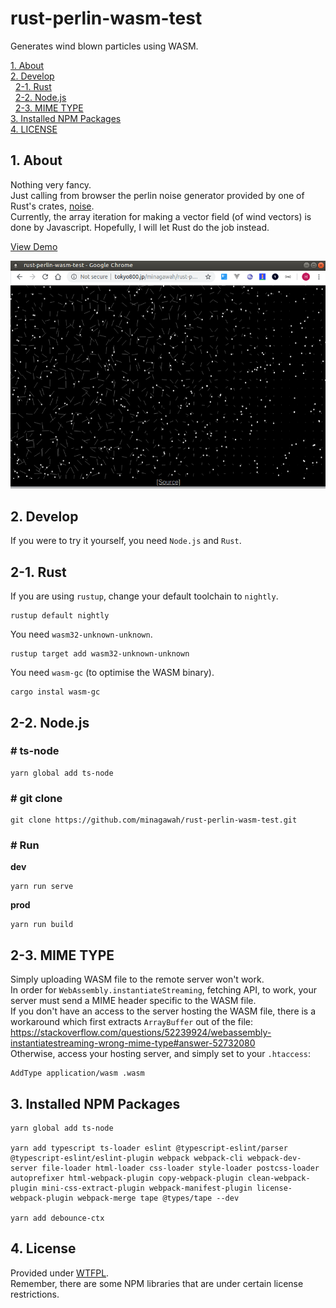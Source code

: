 # rust-perlin-wasm-test

Generates wind blown particles using WASM.

[1. About](#about)  
[2. Develop](#dev)  
&nbsp; [2-1. Rust](#dev-rust)  
&nbsp; [2-2. Node.js](#dev-node)  
&nbsp; [2-3. MIME TYPE](#dev-mime)  
[3. Installed NPM Packages](#installed-npm)  
[4. LICENSE](#license)  


<a id="about"></a>
## 1. About

Nothing very fancy.  
Just calling from browser the perlin noise generator provided by one of Rust's crates,
[noise](https://docs.rs/noise/0.5.1/noise/).  
Currently, the array iteration for making a vector field (of wind vectors)
is done by Javascript. Hopefully, I will let Rust do the job instead.

[View Demo](http://tokyo800.jp/minagawah/rust-perlin-wasm-test/)

![screenshot](screenshot.png "Screenshot")


<a id="dev"></a>
## 2. Develop

If you were to try it yourself, you need `Node.js` and `Rust`.

<a id="dev-rust"></a>
## 2-1. Rust

If you are using `rustup`, change your default toolchain to `nightly`.

```
rustup default nightly
```

You need `wasm32-unknown-unknown`.

```
rustup target add wasm32-unknown-unknown
```

You need `wasm-gc` (to optimise the WASM binary).

```
cargo instal wasm-gc
```

<a id="dev-node"></a>
## 2-2. Node.js

### # ts-node

```
yarn global add ts-node
```

### # git clone

```
git clone https://github.com/minagawah/rust-perlin-wasm-test.git
```

### # Run

**dev**

```
yarn run serve
```

**prod**

```
yarn run build
```

<a id="dev-mime"></a>
## 2-3. MIME TYPE

Simply uploading WASM file to the remote server won't work.  
In order for `WebAssembly.instantiateStreaming`, fetching API, to work,
your server must send a MIME header specific to the WASM file.  
If you don't have an access to the server hosting the WASM file,
there is a workaround which first extracts `ArrayBuffer` out of the file:  
https://stackoverflow.com/questions/52239924/webassembly-instantiatestreaming-wrong-mime-type#answer-52732080  
Otherwise, access your hosting server, and simply set to your `.htaccess`:

```
AddType application/wasm .wasm
```



<a id="installed-npm"></a>
## 3. Installed NPM Packages

```
yarn global add ts-node

yarn add typescript ts-loader eslint @typescript-eslint/parser @typescript-eslint/eslint-plugin webpack webpack-cli webpack-dev-server file-loader html-loader css-loader style-loader postcss-loader autoprefixer html-webpack-plugin copy-webpack-plugin clean-webpack-plugin mini-css-extract-plugin webpack-manifest-plugin license-webpack-plugin webpack-merge tape @types/tape --dev

yarn add debounce-ctx
```


<a id="5-license"></a>
## 4. License

Provided under [WTFPL](./LICENSE).  
Remember, there are some NPM libraries that are under certain license restrictions.
